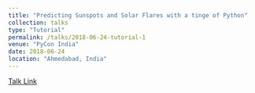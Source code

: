 ```yaml
---
title: "Predicting Sunspots and Solar Flares with a tinge of Python"
collection: talks
type: "Tutorial"
permalink: /talks/2018-06-24-tutorial-1
venue: "PyCon India"
date: 2018-06-24
location: "Ahmedabad, India"
---
```



[Talk Link](https://twitter.com/prateekiiest/status/999119128802684928)